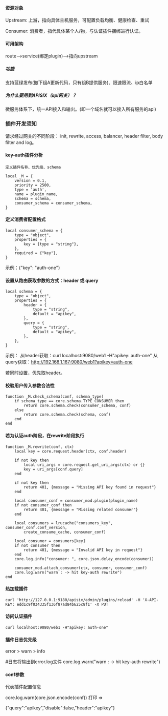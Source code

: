 #### 资源对象
Upstream: 上游，指向具体主机服务，可配置负载均衡、健康检查、重试

Consumer: 消费者，指代具体某个人/物，与认证插件捆绑进行认证。

#### 可用架构
route-->service(绑定plugin)-->指向upstream


##### 功能
支持蓝绿发布(撤下组A更新代码，只有组B提供服务)、限速限流、ip白名单

##### 为什么要用到APISIX（api网关）？
微服务体系下，统一API接入和输出。(即一个域名就可以接入所有服务的api)
### 插件开发须知
请求经过网关的不同阶段： init, rewrite, access, balancer, header filter, body filter and log。


#### key-auth插件分析
```
定义插件名称、优先级、schema

local _M = {                    
    version = 0.1,     
    priority = 2500,   
    type = 'auth',  
    name = plugin_name,
    schema = schema,   
    consumer_schema = consumer_schema,
}
```
#### 定义消费者配置格式
```
local consumer_schema = {
    type = "object",
    properties = {
        key = {type = "string"},
    },
    required = {"key"},
}
```
示例：{"key": "auth-one"}

#### 设置从路由获取参数的方式：header 或 query
```
local schema = {
    type = "object",
    properties = {
        header = {
            type = "string",
            default = "apikey",
        },
        query = {
            type = "string",
            default = "apikey",
        },
    },
}
```
示例：
从header获取：curl localhost:9080/web1 -H"apikey: auth-one"
从query获取：http://192.168.1.167:9080/web1?apikey=auth-one

若同时设置，优先取header。

#### 校验用户传入参数合法性
```
function _M.check_schema(conf, schema_type)                                   
    if schema_type == core.schema.TYPE_CONSUMER then                          
        return core.schema.check(consumer_schema, conf)                       
    else                                                                      
        return core.schema.check(schema, conf)                                
    end                                                                       
end
```
#### 若为认证auth阶段，在rewrite阶段执行
```
function _M.rewrite(conf, ctx)                                                
    local key = core.request.header(ctx, conf.header)                         
                                                                              
    if not key then                                                           
        local uri_args = core.request.get_uri_args(ctx) or {}                 
        key = uri_args[conf.query]                                            
    end                                                                       
                                                                              
    if not key then                                                           
        return 401, {message = "Missing API key found in request"}            
    end                                                                       
                                                                              
    local consumer_conf = consumer_mod.plugin(plugin_name)                    
    if not consumer_conf then                                                 
        return 401, {message = "Missing related consumer"}                    
    end                                                                       
                                                                              
    local consumers = lrucache("consumers_key", consumer_conf.conf_version,   
        create_consume_cache, consumer_conf)                                  
                                                                              
    local consumer = consumers[key]                                           
    if not consumer then                                                      
        return 401, {message = "Invalid API key in request"}                  
    end                                                                       
    core.log.info("consumer: ", core.json.delay_encode(consumer))             
                                                                              
    consumer_mod.attach_consumer(ctx, consumer, consumer_conf)                
    core.log.warn("warn : -> hit key-auth rewrite")                           
end
```
#### 热加载插件
```curl 'http://127.0.0.1:9180/apisix/admin/plugins/reload' -H 'X-API-KEY: edd1c9f034335f136f87ad84b625c8f1' -X PUT```

#### 访问认证插件
```curl localhost:9080/web1 -H"apikey: auth-one"```

#### 插件日志优先级
error > warn > info 

#日志将输出到error.log文件
core.log.warn("warn : -> hit key-auth rewrite")

#### conf参数
代表插件配置信息

core.log.warn(core.json.encode(conf))
    打印 =>

{"query":"apikey","disable":false,"header":"apikey"}
